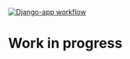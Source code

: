 [![Django-app workflow](https://github.com/f0rt3hlulz/foodgram-project-react/actions/workflows/yamdb_workflow.yml/badge.svg)](https://github.com/f0rt3hlulz/foodgram-project-react/actions/workflows/yamdb_workflow.yml)

# Work in progress